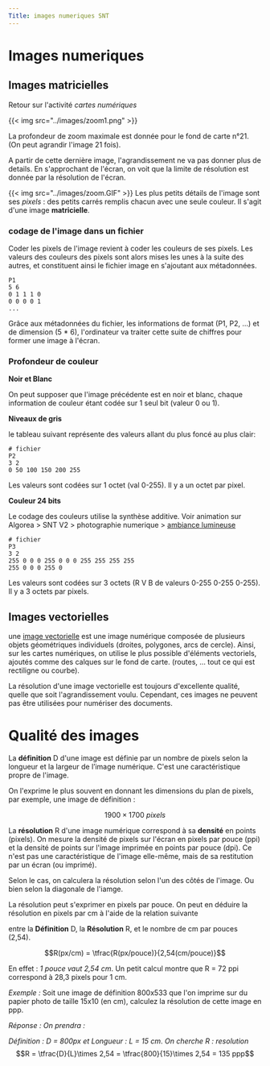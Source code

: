 ```yaml
---
Title: images numeriques SNT
---
```


# Images numeriques

## Images matricielles
Retour sur l'activité *cartes numériques*

{{< img src="../images/zoom1.png" >}}

La profondeur de zoom maximale est donnée pour le fond de carte n°21. (On peut agrandir l'image 21 fois). 

A partir de cette dernière image, l'agrandissement ne va pas donner plus de details. En s'approchant de l'écran, on voit que la limite de résolution est donnée par la résolution de l'écran. 

{{< img src="../images/zoom.GIF" >}}
Les plus petits détails de l'image sont ses *pixels* : des petits carrés remplis chacun avec une seule couleur. Il s'agit d'une image **matricielle**.


### codage de l'image dans un fichier
Coder les pixels de l'image revient à coder les couleurs de ses pixels.
Les valeurs des couleurs des pixels sont alors mises les unes à la suite des autres, et constituent ainsi le fichier image en s'ajoutant aux métadonnées.

```
P1
5 6
0 1 1 1 0
0 0 0 0 1
...
```

Grâce aux métadonnées du fichier, les informations de format (P1, P2, ...) et de dimension (5 * 6), l'ordinateur va traiter cette suite de chiffres pour former une image à l'écran.

### Profondeur de couleur
**Noir et Blanc**

On peut supposer que l'image précédente est en noir et blanc, chaque information de couleur étant codée sur 1 seul bit (valeur 0 ou 1).

**Niveaux de gris**

le tableau suivant représente des valeurs allant du plus foncé au plus clair:

```
# fichier
P2
3 2
0 50 100 150 200 255
```

Les valeurs sont codées sur 1 octet (val 0-255). Il y a un octet par pixel.

**Couleur 24 bits**

Le codage des couleurs utilise la synthèse additive. Voir animation sur Algorea > SNT V2 > photographie numerique > [ambiance lumineuse](https://parcours.algorea.org/contents/4707-4702-1067253748629066205-1625996270397195025-1089626022569595539/)

```
# fichier
P3
3 2
255 0 0 0 255 0 0 0 255 255 255 255
255 0 0 0 255 0
```

Les valeurs sont codées sur 3 octets (R V B de valeurs 0-255 0-255 0-255). Il y a 3 octets par pixels. 

## Images vectorielles
une [image vectorielle](https://fr.wikipedia.org/wiki/Image_vectorielle) est une image numérique composée de plusieurs objets géométriques individuels (droites, polygones, arcs de cercle). Ainsi, sur les cartes numériques, on utilise le plus possible d'éléments vectoriels, ajoutés comme des calques sur le fond de carte. (routes, ... tout ce qui est rectiligne ou courbe).

La résolution d'une image vectorielle est toujours d'excellente qualité, quelle que soit l'agrandissement voulu. Cependant, ces images ne peuvent pas être utilisées pour numériser des documents.

# Qualité des images





La **définition**  D d'une  image  est  définie  par  un  nombre  de  pixels  selon la longueur et la largeur de l’image  numérique. C'est une caractéristique propre de l'image.

On l'exprime le plus souvent en donnant les dimensions du plan de pixels, par exemple, une image de définition : 

$$1900 \times 1700~pixels$$

La  **résolution**  R d'une  image  numérique  correspond  à sa **densité** en points (pixels).  On mesure la densité de pixels sur l'écran en pixels par pouce (ppi) et la densité de points sur l'image imprimée en points par pouce (dpi). Ce n'est pas une caractéristique de l'image elle-même, mais de sa restitution par un écran (ou imprimé).

Selon le cas, on calculera la résolution selon l'un des côtés de l'image. Ou bien selon la diagonale de l'iamge.

La résolution peut s'exprimer en pixels par pouce. On peut en déduire la résolution en pixels par cm à l'aide de la relation suivante 

entre la **Définition** D, la **Résolution** R, et le nombre de cm par pouces (2,54).

$$R(px/cm) = \tfrac{R(px/pouce)}{2,54(cm/pouce)}$$

En effet : *1 pouce vaut 2,54 cm*. Un petit calcul montre que R = 72 ppi correspond à 28,3 pixels pour 1 cm.



*Exemple :* Soit une image de définition 800x533 que l'on imprime sur du papier photo de taille 15x10 (en cm), calculez la résolution de cette image en ppp.

*Réponse : On prendra :*

*Définition : D = 800px et Longueur : L = 15 cm*. *On cherche R : resolution*
$$R = \tfrac{D}{L}\times 2,54 = \tfrac{800}{15}\times 2,54 = 135 ppp$$